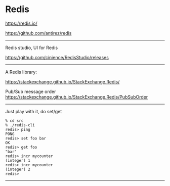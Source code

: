 # Redis

https://redis.io/

https://github.com/antirez/redis

---

Redis studio, UI for Redis

https://github.com/cinience/RedisStudio/releases

---

A Redis library:

https://stackexchange.github.io/StackExchange.Redis/

Pub/Sub message order https://stackexchange.github.io/StackExchange.Redis/PubSubOrder

---

Just play with it, do set/get 

    % cd src
    % ./redis-cli
    redis> ping
    PONG
    redis> set foo bar
    OK
    redis> get foo
    "bar"
    redis> incr mycounter
    (integer) 1
    redis> incr mycounter
    (integer) 2
    redis>

---
